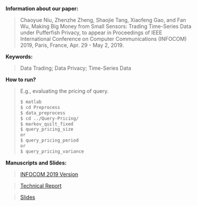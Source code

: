 **Information about our paper:**

>Chaoyue Niu, Zhenzhe Zheng, Shaojie Tang, Xiaofeng Gao, and Fan Wu, Making Big Money from Small Sensors: Trading Time-Series Data under Pufferfish Privacy, to appear in Proceedings of IEEE International Conference on Computer Communications (INFOCOM) 2019, Paris, France, Apr. 29 - May 2, 2019.

**Keywords:**

>Data Trading; Data Privacy; Time-Series Data

**How to run?**
   >E.g., evaluating the pricing of query.
   >```sh
   >$ matlab
   >$ cd Preprocess
   >$ data_preprocess
   >$ cd ../Query-Pricing/
   >$ markov_quilt_fixed
   >$ query_pricing_size
   >or 
   >$ query_pricing_period
   >or 
   >$ query_pricing_variance
   >```
   
**Manuscripts and Slides:** 

>[INFOCOM 2019 Version](https://www.dropbox.com/s/nc2kjb2ab7h915b/)

>[Technical Report](https://www.dropbox.com/s/dkx6a4c2vw901pe/)

>[Slides](https://www.dropbox.com/s/4u6a2x983jutrqz/)
